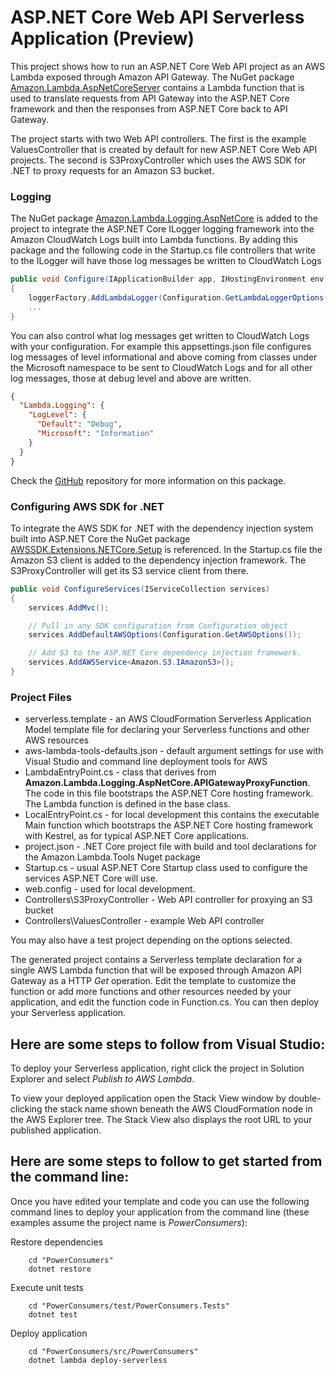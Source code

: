 # ASP.NET Core Web API Serverless Application (Preview)

This project shows how to run an ASP.NET Core Web API project as an AWS Lambda exposed through Amazon API Gateway. The NuGet package [Amazon.Lambda.AspNetCoreServer](https://www.nuget.org/packages/Amazon.Lambda.AspNetCoreServer) contains a Lambda function that is used to translate requests from API Gateway into the ASP.NET Core framework and then the responses from ASP.NET Core back to API Gateway.

The project starts with two Web API controllers. The first is the example ValuesController that is created by default for new ASP.NET Core Web API projects. The second is S3ProxyController which uses the AWS SDK for .NET to proxy requests for an Amazon S3 bucket.

### Logging ###

The NuGet package [Amazon.Lambda.Logging.AspNetCore](https://www.nuget.org/packages/Amazon.Lambda.Logging.AspNetCore/) is added to the project to integrate the ASP.NET Core ILogger logging framework into the Amazon CloudWatch Logs built into Lambda functions. By adding this package and the following code in the Startup.cs file controllers that write to the ILogger will have those log messages be written to CloudWatch Logs

```csharp
public void Configure(IApplicationBuilder app, IHostingEnvironment env, ILoggerFactory loggerFactory)
{
    loggerFactory.AddLambdaLogger(Configuration.GetLambdaLoggerOptions());
    ...
}
```

You can also control what log messages get written to CloudWatch Logs with your configuration. For example this appsettings.json file configures log messages of level informational and above coming from classes under the Microsoft namespace to be sent to CloudWatch Logs and for all other log messages, those at debug level and above are written.
```json
{
  "Lambda.Logging": {
    "LogLevel": {
      "Default": "Debug",
      "Microsoft": "Information"
    }
  }
}
```
Check the [GitHub](https://github.com/aws/aws-lambda-dotnet/tree/master/Libraries/src/Amazon.Lambda.Logging.AspNetCore) repository for more information on this package.

### Configuring AWS SDK for .NET ###

To integrate the AWS SDK for .NET with the dependency injection system built into ASP.NET Core the NuGet package [AWSSDK.Extensions.NETCore.Setup](https://www.nuget.org/packages/AWSSDK.Extensions.NETCore.Setup/) is referenced. In the Startup.cs file the Amazon S3 client is added to the dependency injection framework. The S3ProxyController will get its S3 service client from there.

```csharp
public void ConfigureServices(IServiceCollection services)
{
    services.AddMvc();

    // Pull in any SDK configuration from Configuration object
    services.AddDefaultAWSOptions(Configuration.GetAWSOptions());

    // Add S3 to the ASP.NET Core dependency injection framework.
    services.AddAWSService<Amazon.S3.IAmazonS3>();
}
```

### Project Files ###

* serverless.template - an AWS CloudFormation Serverless Application Model template file for declaring your Serverless functions and other AWS resources
* aws-lambda-tools-defaults.json - default argument settings for use with Visual Studio and command line deployment tools for AWS
* LambdaEntryPoint.cs - class that derives from **Amazon.Lambda.Logging.AspNetCore.APIGatewayProxyFunction**. The code in this file bootstraps the ASP.NET Core hosting framework. The Lambda function is defined in the base class.
* LocalEntryPoint.cs - for local development this contains the executable Main function which bootstraps the ASP.NET Core hosting framework with Kestrel, as for typical ASP.NET Core applications.
* project.json - .NET Core project file with build and tool declarations for the Amazon.Lambda.Tools Nuget package
* Startup.cs - usual ASP.NET Core Startup class used to configure the services ASP.NET Core will use.
* web.config - used for local development.
* Controllers\S3ProxyController - Web API controller for proxying an S3 bucket
* Controllers\ValuesController - example Web API controller

You may also have a test project depending on the options selected.

The generated project contains a Serverless template declaration for a single AWS Lambda function that will be exposed through Amazon API Gateway as a HTTP *Get* operation. Edit the template to customize the function or add more functions and other resources needed by your application, and edit the function code in Function.cs. You can then deploy your Serverless application.

## Here are some steps to follow from Visual Studio:

To deploy your Serverless application, right click the project in Solution Explorer and select *Publish to AWS Lambda*.

To view your deployed application open the Stack View window by double-clicking the stack name shown beneath the AWS CloudFormation node in the AWS Explorer tree. The Stack View also displays the root URL to your published application.

## Here are some steps to follow to get started from the command line:

Once you have edited your template and code you can use the following command lines to deploy your application from the command line (these examples assume the project name is *PowerConsumers*):

Restore dependencies
```
    cd "PowerConsumers"
    dotnet restore
```

Execute unit tests
```
    cd "PowerConsumers/test/PowerConsumers.Tests"
    dotnet test
```

Deploy application
```
    cd "PowerConsumers/src/PowerConsumers"
    dotnet lambda deploy-serverless
```
